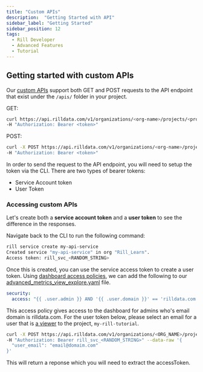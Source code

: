 ```yaml
---
title: "Custom APIs"
description:  "Getting Started with API"
sidebar_label: "Getting Started"
sidebar_position: 12
tags:
  - Rill Developer
  - Advanced Features
  - Tutorial
---
```


## Getting started with custom APIs

Our [custom APIs](https://docs.rilldata.com/integrate/custom-api#accessing-custom-apis) support both GET and POST requests to the API endpoint that exist under the `/apis/` folder in your project.

GET:
```bash
curl https://api.rilldata.com/v1/organizations/<org-name>/projects/<project-name>/runtime/api/<api-name>[?query-args] \
-H "Authorization: Bearer <token>"
```

POST:
```bash
curl -X POST https://api.rilldata.com/v1/organizations/<org-name>/projects/<project-name>/runtime/api/<api-name>[?query-args] \
-H "Authorization: Bearer <token>"
```

In order to send the request to the API endpoint, you will need to setup the token via the CLI. There are two types of bearer tokens:

- Service Account token
- User Token


### Accessing custom APIs
Let's create both a **service account token** and a **user token** to see the difference in the responses.

Navigate back to the CLI to run the following command:
```bash
rill service create my-api-service
Created service "my-api-service" in org "Rill_Learn".
Access token: rill_svc_<RANDOM_STRING>
```

Once this is created, you can use the service access token to create a user token. Using [dashboard access policies](https://docs.rilldata.com/manage/security), we can add the following to our [advanced_metrics_view_explore.yaml](https://docs.rilldata.com/tutorials/advanced_developer/advanced-dashboard.md) file.
```yaml
security:
  access: "{{ .user.admin }} AND '{{ .user.domain }}' == 'rilldata.com'"
  ```

This access policy gives access to the dashboard for admins who's email domain is rilldata.com. For the user token below, please select an email for a user that is [a viewer](https://docs.rilldata.com/tutorials/administration/user-management) to the project, `my-rill-tutorial`.

```bash
curl -X POST https://api.rilldata.com/v1/organizations/<ORG_NAME>/projects/<PROJECT_NAME>/credentials \
-H "Authorization: Bearer rill_svc_<RANDOM_STRING>" --data-raw '{
  "user_email": "email@domaim.com"
}'
```

This will return a reponse which you will need to extract the accessToken.

